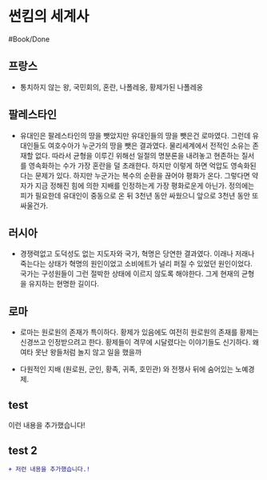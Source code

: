 # 썬킴의 세계사

#Book/Done

## 프랑스

* 통치하지 않는 왕, 국민회의, 혼란, 나폴레옹, 황제가된 나폴레옹

## 팔레스타인

* 유대인은 팔레스타인의 땅을 뺏았지만 유대인들의 땅을 뺏은건 로마였다. 그런데 유대인들도 여호수아가 누군가의 땅을 뺏은 결과였다. 물리세계에서 전적인 소유는 존재할 없다. 따라서 균형을 이루긴 위해선 일절의 명분론을 내려놓고 현존하는 질서를 영속화하는 수가 가장 혼란을 덜 초래한다. 하지만 이렇게 하면 억압도 영속화된다는 문제가 있다. 하지만 누군가는 복수의 순환을 끊어야 평화가 온다. 그렇다면 약자가 지금 정해진 힘에 의한 지배를 인정하는게 가장 평화로운게 아닌가. 정의에는 피가 필요한데 유대인이 중동으로 온 뒤 3천년 동안 싸웠으니 앞으로 3천년 동안 또 싸울건가.

## 러시아

* 경쟁력없고 도덕성도 없는 지도자와 국가, 혁명은 당연한 결과였다. 이래나 저래나 죽는다는 상태가 혁명의 원인이었고 소비에트가 널리 퍼질 수 있었던 원인이었다. 국가는 구성원들이 그런 절박한 상태에 이르지 않도록 해야한다. 그게 현재의 균형을 유지하는 현명한 길이다. 

## 로마

* 로마는 원로원의 존재가 특이하다. 황제가 있음에도 여전히 원로원의 존재를 황제는 신경쓰고 인정받으려고 한다. 황제들이 격무에 시달렸다는 이야기들도 신기하다. 왜 여타 못난 왕들처럼 놀지 않고 일을 했을까

* 다원적인 지배 (원로원, 군인, 황족, 귀족, 호민관) 와 전쟁사 뒤에 숨어있는 노예경제.



## test

이런 내용을 추가했습니다!



## test 2

```diff
+ 저런 내용을 추가했습니다.!
```
